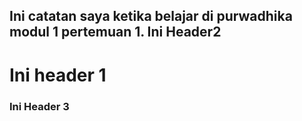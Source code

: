 ## Ini catatan saya ketika belajar di purwadhika modul 1 pertemuan 1. Ini Header2 ##
# Ini header 1 #
### Ini Header 3 ###


